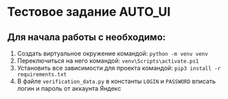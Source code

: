 # Тестовое задание AUTO_UI

## Для начала работы с необходимо:
1. Создать виртуальное окружение командой: ```python -m venv venv   ```
2. Переключиться на него командой: ```venv\Scripts\activate.ps1```
3. Установить все зависимости для проекта командой: ```pip3 install -r requirements.txt```
4. В файле ```verification_data.py``` в константы ```LOGIN``` и ```PASSWORD``` вписать логин и пароль от аккаунта Яндекс
